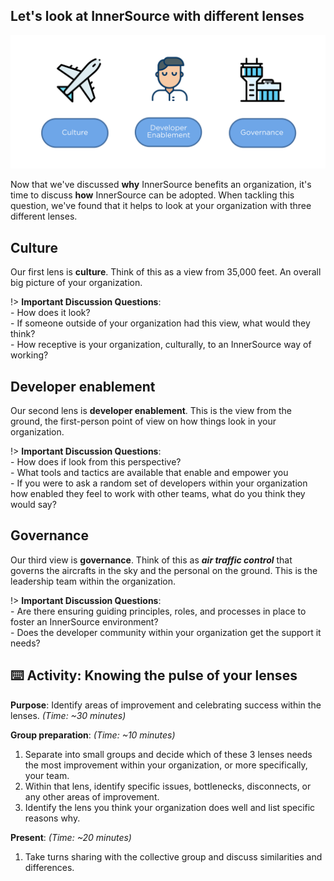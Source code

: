 ## Let's look at InnerSource with different lenses

![logo](../images/3-lenses.png)


Now that we've discussed **why** InnerSource benefits an organization, it's time to discuss **how** InnerSource can be adopted. When tackling this question, we've found that it helps to look at your organization with three different lenses.

## Culture

Our first lens is **culture**. Think of this as a view from 35,000 feet. An overall big picture of your organization.

!> **Important Discussion Questions**: <br>- How does it look?
<br>- If someone outside of your organization had this view, what would they think?
<br>- How receptive is your organization, culturally, to an InnerSource way of working?

## Developer enablement

Our second lens is **developer enablement**. This is the view from the ground, the first-person point of view on how things look in your organization.

!> **Important Discussion Questions**: <br>- How does if look from this perspective?
<br>- What tools and tactics are available that enable and empower you
<br>- If you were to ask a random set of developers within your organization how enabled they feel to work with other teams, what do you think they would say?

## Governance

Our third view is **governance**. Think of this as ***air traffic control*** that governs the aircrafts in the sky and the personal on the ground. This is the leadership team within the organization.

!> **Important Discussion Questions**: <br>- Are there ensuring guiding principles, roles, and processes in place to foster an InnerSource environment?
<br>- Does the developer community within your organization get the support it needs?

## ⌨️ Activity: Knowing the pulse of your lenses
**Purpose**: Identify areas of improvement and celebrating success within the lenses. _(Time: ~30 minutes)_

**Group preparation**: _(Time: ~10 minutes)_

1. Separate into small groups and decide which of these 3 lenses needs the most improvement within your organization, or more specifically, your team.
2. Within that lens, identify specific issues, bottlenecks, disconnects, or any other areas of improvement.
3. Identify the lens you think your organization does well and list specific reasons why.

**Present**: _(Time: ~20 minutes)_
1. Take turns sharing with the collective group and discuss similarities and differences.
